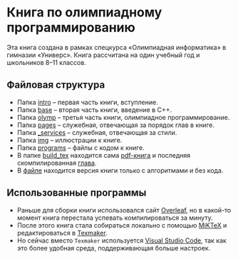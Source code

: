 # Книга по олимпиадному программированию
Эта книга создана в рамках спецкурса «Олимпиадная информатика» в гимназии «Универс». Книга рассчитана на один учебный год и школьников 8–11 классов.

## Файловая структура
+ Папка [intro](https://github.com/slavashestakov2005/OlympiadProgramming/tree/main/intro) – первая часть книги, вступление.
+ Папка [base](https://github.com/slavashestakov2005/OlympiadProgramming/tree/main/base) – вторая часть книги, введение в C++.
+ Папка [olymp](https://github.com/slavashestakov2005/OlympiadProgramming/tree/main/olymp) – третья часть книги, олимпиадное программирование.
+ Папка [pages](https://github.com/slavashestakov2005/OlympiadProgramming/tree/main/pages) – служебная, отвечающая за порядок глав в книге.
+ Папка [_services](https://github.com/slavashestakov2005/OlympiadProgramming/tree/main/_services) – служебная, отвечающая за стили.
+ Папка [img](https://github.com/slavashestakov2005/OlympiadProgramming/tree/main/img) – иллюстрации к книге.
+ Папка [programs](https://github.com/slavashestakov2005/OlympiadProgramming/tree/main/programs) – файлы с кодом к книге.
+ В папке [build_tex](https://github.com/slavashestakov2005/OlympiadProgramming/tree/main/build_tex) находится сама [pdf-книга](https://github.com/slavashestakov2005/OlympiadProgramming/tree/main/build_tex/main.pdf) и последняя скомпилированная [глава](https://github.com/slavashestakov2005/OlympiadProgramming/tree/main/build_tex/pdf.pdf).
+ В [файле](https://github.com/slavashestakov2005/OlympiadProgramming/tree/only-algo/build_tex/main.pdf) находится версия книги только с алгоритмами и без кода.

## Использованные программы
+ Раньше для сборки книги использовался сайт [Overleaf](https://www.overleaf.com), но в какой-то момент книга перестала успевать компилироваться за минуту.
+ После этого книга стала собираться локально с помощью [MiKTeX](https://miktex.org/) и редактироваться в [Texmaker](https://www.xm1math.net/texmaker/).
+ Но сейчас вместо `Texmaker` используется [Visual Studio Code](https://code.visualstudio.com/), так как это более удобная среда, поддерживающая больше настроек.
